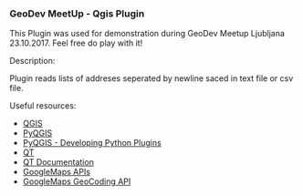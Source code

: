### GeoDev MeetUp - Qgis Plugin

This Plugin was used for demonstration during GeoDev Meetup Ljubljana 23.10.2017. Feel free do play with it!

Description:

Plugin reads lists of addreses seperated by newline saced in text file or csv file.

Useful resources:

* [QGIS](http://www.qgis.org/en/site/)
* [PyQGIS](https://docs.qgis.org/2.14/en/docs/pyqgis_developer_cookbook/)
* [PyQGIS - Developing Python Plugins](http://docs.qgis.org/testing/en/docs/pyqgis_developer_cookbook/plugins.html)
* [QT](https://www1.qt.io/download/)
* [QT Documentation](http://doc.qt.io/qt-4.8/index.html)
* [GoogleMaps APIs](https://developers.google.com/maps/) 
* [GoogleMaps GeoCoding API](https://www.google.si/search?q=googlemaps+api+geocode&oq=googlemaps+api+geocode&gs_l=psy-ab.3...686.2229.0.2301.8.6.0.0.0.0.0.0..0.0....0...1.1.64.psy-ab..8.0.0....0.5fVSuD2Wbwg)


